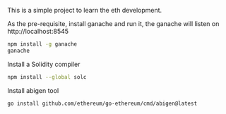 This is a simple project to learn the eth development.

As the pre-requisite, install ganache and run it, the ganache will listen on http://localhost:8545
```bash
npm install -g ganache
ganache
```
Install a Solidity compiler
```bash
npm install --global solc
```

Install abigen tool
```bash
go install github.com/ethereum/go-ethereum/cmd/abigen@latest
```
